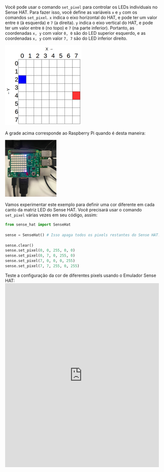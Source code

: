 Você pode usar o comando `set_pixel` para controlar os LEDs individuais no Sense HAT. Para fazer isso, você define as variáveis `x` e `y` com os comandos `set_pixel`. `x` indica o eixo horizontal do HAT, e pode ter um valor entre `0` (à esquerda) e `7` (a direita). `y` indica o eixo vertical do HAT, e pode ter um valor entre `0` (no topo) e `7` (na parte inferior). Portanto, as coordenadas `x, y` com valor `0, 0` são do LED superior esquerdo, e as coordenadas `x, y` com valor `7, 7` são do LED inferior direito.

![](images/coordinates.png)

A grade acima corresponde ao Raspberry Pi quando é desta maneira:

![](images/rpicoordinates.png)

Vamos experimentar este exemplo para definir uma cor diferente em cada canto da matriz LED do Sense HAT. Você precisará usar o comando `set_pixel` várias vezes em seu código, assim:

```python
from sense_hat import SenseHat

sense = SenseHat() # Isso apaga todos os pixels restantes do Sense HAT. Talvez você não precise desta etapa e pode querer escolher quando adicioná-la.

sense.clear()
sense.set_pixel(0, 0, 255, 0, 0)
sense.set_pixel(0, 7, 0, 255, 0)
sense.set_pixel(7, 0, 0, 0, 255)
sense.set_pixel(7, 7, 255, 0, 255)
```

Teste a configuração da cor de diferentes pixels usando o Emulador Sense HAT: <iframe src="https://trinket.io/embed/python/78c2595904" width="100%" height="600" frameborder="0" marginwidth="0" marginheight="0" allowfullscreen mark="crwd-mark"></iframe>
